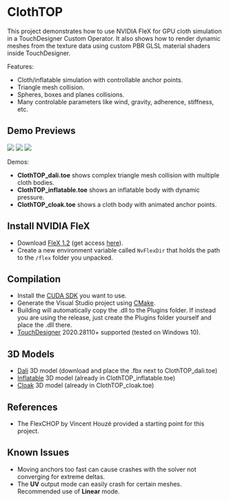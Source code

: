 # ClothTOP

This project demonstrates how to use NVIDIA FleX for GPU cloth simulation in a TouchDesigner Custom Operator. It also shows how to render dynamic meshes from the texture data using custom PBR GLSL material shaders inside TouchDesigner.

Features:
- Cloth/inflatable simulation with controllable anchor points.
- Triangle mesh collision.
- Spheres, boxes and planes collisions.
- Many controlable parameters like wind, gravity, adherence, stiffness, etc.

## Demo Previews

![](img/dali_gif.gif)
![](img/balloon_gif.gif)
![](img/cloak_gif.gif)

Demos:
- **ClothTOP_dali.toe** shows complex triangle mesh collision with multiple cloth bodies.
- **ClothTOP_inflatable.toe** shows an inflatable body with dynamic pressure.
- **ClothTOP_cloak.toe** shows a cloth body with animated anchor points.

## Install NVIDIA FleX

- Download [FleX 1.2](https://github.com/NVIDIAGameWorks/FleX) (get access [here](https://developer.nvidia.com/gameworks-source-github)).
- Create a new environment variable called `NvFlexDir` that holds the path to the `/flex` folder you unpacked.

## Compilation

- Install the [CUDA SDK](https://developer.nvidia.com/Cuda-downloads) you want to use. <br>
- Generate the Visual Studio project using [CMake](https://cmake.org/download/). <br>
- Building will automatically copy the .dll to the Plugins folder. If instead you are using the release, just create the Plugins folder yourself and place the .dll there. <br>
- [TouchDesigner](https://derivative.ca/download) 2020.28110+ supported (tested on Windows 10).

## 3D Models

- [Dali](https://sketchfab.com/3d-models/dalithe-persistence-of-memory-ab3e99facbdb4d9d8661d3f07815638e) 3D model (download and place the .fbx next to ClothTOP_dali.toe) <br>
- [Inflatable](https://www.turbosquid.com/3d-models/unity-decor-model-1360123) 3D model (already in ClothTOP_inflatable.toe) <br>
- [Cloak](https://www.turbosquid.com/3d-models/free-cloak-cape-robe-3d-model/299477) 3D model (already in ClothTOP_cloak.toe)<br>

## References

- The FlexCHOP by Vincent Houzé provided a starting point for this project.

## Known Issues
- Moving anchors too fast can cause crashes with the solver not converging for extreme deltas.
- The **UV** output mode can easily crash for certain meshes. Recommended use of **Linear** mode.